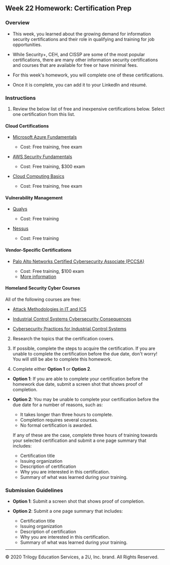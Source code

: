 ## Week 22 Homework: Certification Prep

### Overview

- This week, you learned about the growing demand for information security certifications and their role in qualifying and training for job opportunities.

- While Security+, CEH, and CISSP are some of the most popular certifications, there are many other information security certifications and courses that are available for free or have minimal fees.

- For this week's homework, you will complete one of these certifications.

- Once it is complete, you can add it to your LinkedIn and résumé. 

### Instructions

1. Review the below list of free and inexpensive certifications below. Select one certification from this list.


#### Cloud Certifications

- [Microsoft Azure Fundamentals](https://info.microsoft.com/US-AzureApp-CATALOG-FY20-05May-12-TrainingAzure900fundamentalsforeducation-SRDEM15957_CatalogDisplayPage.html)
    - Cost: Free training, free exam

- [AWS Security Fundamentals](https://www.aws.training/Details/eLearning?id=34259)
   - Cost: Free training, $300 exam

- [Cloud Computing Basics](https://www.coursera.org/learn/cloud-computing-basics)
   - Cost: Free training, free exam
  

#### Vulnerability Management

- [Qualys](https://www.qualys.com/training/course/vulnerability-management/)

    - Cost: Free training

- [Nessus](https://university.tenable.com/learn/course/25/nessus-scanning)

    - Cost: Free training


#### Vendor-Specific Certifications

- [Palo Alto Networks Certified Cybersecurity Associate (PCCSA)](https://www.paloaltonetworks.com/services/education/certification#pccsa)

    - Cost: Free training, $100 exam
    -  [More information](https://www.paloaltonetworks.com/content/dam/pan/en_US/assets/pdf/datasheets/education/pccsa-faq.pdf)


#### Homeland Security Cyber Courses

All of the following courses are free: 

- [Attack Methodologies in IT and ICS](https://ics-cert-training.inl.gov/learn/course/external/view/elearning/58/210W-09AttackMethodologiesinIT&ICS)

- [Industrial Control Systems Cybersecurity Consequences](https://ics-cert-training.inl.gov/learn/course/external/view/elearning/56/210W-08ICSCybersecurityConsequences)

- [Cybersecurity Practices for Industrial Control Systems](https://ics-cert-training.inl.gov/learn/course/external/view/elearning/45/100WCybersecurityPracticesforIndustrialControlSystems)



2. Research the topics that the certification covers.


3. If possible, complete the steps to acquire the certification. If you are unable to complete the certification before the due date, don't worry! You will still be abe to complete this homework. 


4. Complete either **Option 1** or **Option 2**.


- **Option 1**: If you are able to complete your certification before the homework due date, submit a screen shot that shows proof of completion.
     
- **Option 2**: You may be unable to complete your certification before the due date for a number of reasons, such as:
    - It takes longer than three hours to complete.
    - Completion requires several courses.
    - No formal certification is awarded. 

   If any of these are the case, complete three hours of training towards your selected certification and submit a one page summary that includes:
    - Certification title
    - Issuing organization
    - Description of certification
    - Why you are interested in this certification.
    - Summary of what was learned during your training.


### Submission Guidelines


- **Option 1**: Submit a screen shot that shows proof of completion.

- **Option 2**: Submit a one page summary that includes:
    - Certification title
    - Issuing organization
    - Description of certification
    - Why you are interested in this certification.
    - Summary of what was learned during your training.





---
© 2020 Trilogy Education Services, a 2U, Inc. brand. All Rights Reserved.  
